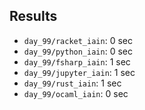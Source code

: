 
## Results

- `day_99/racket_iain`: 0 sec
- `day_99/python_iain`: 0 sec
- `day_99/fsharp_iain`: 1 sec
- `day_99/jupyter_iain`: 1 sec
- `day_99/rust_iain`: 1 sec
- `day_99/ocaml_iain`: 0 sec

